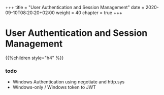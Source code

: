 +++
title = "User Authentication and Session Management"
date = 2020-09-10T08:20:20+02:00
weight = 40
chapter = true
+++

# User Authentication and Session Management

{{%children style="h4" %}}


### todo

* Windows Authentication using negotiate and http.sys
* Windows-only / Windows token to JWT
